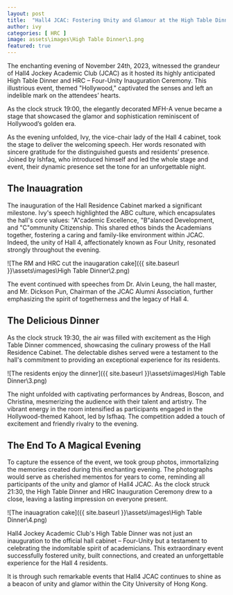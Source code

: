 ```yaml
---
layout: post
title:  "Hall4 JCAC: Fostering Unity and Glamour at the High Table Dinner"
author: ivy
categories: [ HRC ]
image: assets\images\High Table Dinner\1.png
featured: true
---
```

The enchanting evening of November 24th, 2023, witnessed the grandeur of Hall4 Jockey Academic Club (JCAC) as it hosted its highly anticipated High Table Dinner and HRC – Four-Unity Inauguration Ceremony. This illustrious event, themed "Hollywood," captivated the senses and left an indelible mark on the  attendees’ hearts.

As the clock struck 19:00, the elegantly decorated MFH-A venue became a stage that showcased the glamor and sophistication reminiscent of Hollywood’s golden era.

As the evening unfolded, Ivy, the vice-chair lady of the Hall 4 cabinet, took the stage to deliver the welcoming speech. Her words resonated with sincere gratitude for the distinguished guests and residents’ presence. Joined by Ishfaq, who introduced himself and led the whole stage and event, their dynamic presence set the tone for an unforgettable night.

## The Inauagration

The inauguration of the Hall Residence Cabinet marked a significant milestone. Ivy's speech highlighted the ABC culture, which encapsulates the hall's core values: "A"cademic Excellence, "B"alanced Development, and "C"ommunity Citizenship. This shared ethos binds the Academians together, fostering a caring and family-like environment within JCAC. Indeed, the unity of Hall 4, affectionately known as Four Unity, resonated strongly throughout the evening.

![The RM and HRC cut the inaugaration cake]({{ site.baseurl }}\assets\images\High Table Dinner\2.png)

The event continued with speeches from Dr. Alvin Leung, the hall master, and Mr. Dickson Pun, Chairman of the JCAC Alumni Association, further emphasizing the spirit of togetherness and the legacy of Hall 4. 

## The Delicious Dinner

As the clock struck 19:30, the air was filled with excitement as the High Table Dinner commenced, showcasing the culinary prowess of the Hall Residence Cabinet. The delectable dishes served were a testament to the hall's commitment to providing an exceptional experience for its residents.

![The residents enjoy the dinner]({{ site.baseurl }}\assets\images\High Table Dinner\3.png)

The night unfolded with captivating performances by Andreas, Boscon, and Christina, mesmerizing the audience with their talent and artistry. The vibrant energy in the room intensified as participants engaged in the Hollywood-themed Kahoot, led by Isfhaq. The competition added a touch of excitement and friendly rivalry to the evening.

## The End To A Magical Evening

To capture the essence of the event, we took group photos, immortalizing the memories created during this enchanting evening. The photographs would serve as cherished mementos for years to come, reminding all participants of the unity and glamor of Hall4 JCAC. As the clock struck 21:30, the High Table Dinner and HRC Inauguration Ceremony drew to a close, leaving a lasting impression on everyone present. 

![The inauagration cake]({{ site.baseurl }}\assets\images\High Table Dinner\4.png)

Hall4 Jockey Academic Club's High Table Dinner was not just an inauguration to the official hall cabinet – Four-Unity but a testament to celebrating the indomitable spirit of academicians. This extraordinary event successfully fostered unity, built connections, and created an unforgettable experience for the Hall 4 residents.

It is through such remarkable events that Hall4 JCAC continues to shine as a beacon of unity and glamor within the City University of Hong Kong.
